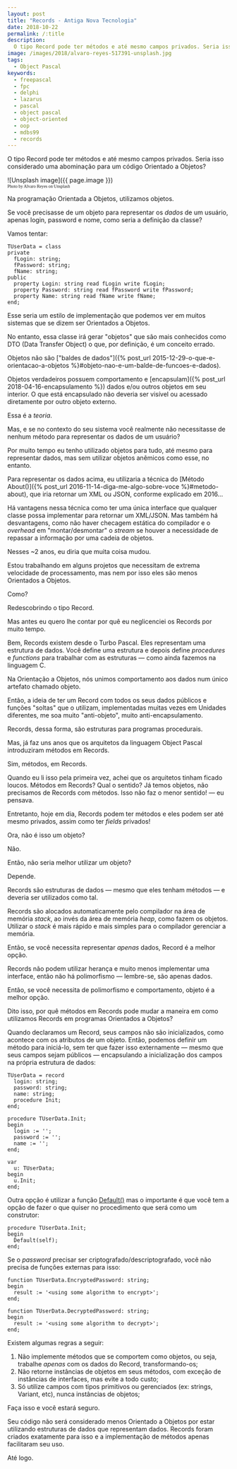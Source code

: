 ```yaml
---
layout: post
title: "Records - Antiga Nova Tecnologia"
date: 2018-10-22
permalink: /:title
description:
  O tipo Record pode ter métodos e até mesmo campos privados. Seria isso considerado uma abominação para um código Orientado a Objetos?
image: /images/2018/alvaro-reyes-517391-unsplash.jpg
tags:
  - Object Pascal
keywords:
  - freepascal
  - fpc
  - delphi
  - lazarus
  - pascal
  - object pascal
  - object-oriented
  - oop
  - mdbs99
  - records
---
```


O tipo Record pode ter métodos e até mesmo campos privados. Seria isso considerado uma abominação para um código Orientado a Objetos?

<!--more-->

![Unsplash image]({{ page.image }})
<br><span style="font-family: 'Bebas Neue'; font-size: 0.7em;">Photo by Alvaro Reyes on Unsplash</span>

Na programação Orientada a Objetos, utilizamos objetos.

Se você precisasse de um objeto para representar os *dados* de um usuário, apenas login, password e nome, como seria a definição da classe?

Vamos tentar:

    TUserData = class
    private
      fLogin: string;
      fPassword: string;
      fName: string;
    public
      property Login: string read fLogin write fLogin;
      property Password: string read fPassword write fPassword;
      property Name: string read fName write fName;
    end;

Esse seria um estilo de implementação que podemos ver em muitos sistemas que se dizem ser Orientados a Objetos.

No entanto, essa classe irá gerar "objetos" que são mais conhecidos como DTO (Data Transfer Object) o que, por definição, é um conceito errado.

Objetos não são ["baldes de dados"]({% post_url 2015-12-29-o-que-e-orientacao-a-objetos %}#objeto-nao-e-um-balde-de-funcoes-e-dados).

Objetos verdadeiros possuem comportamento e [encapsulam]({% post_url 2018-04-16-encapsulamento %}) dados e/ou outros objetos em seu interior. O que está encapsulado não deveria ser visível ou acessado diretamente por outro objeto externo.

Essa é a *teoria*.

Mas, e se no contexto do seu sistema você realmente não necessitasse de nenhum método para representar os dados de um usuário?

Por muito tempo eu tenho utilizado objetos para tudo, até mesmo para representar dados, mas sem utilizar objetos anêmicos como esse, no entanto.

Para representar os dados acima, eu utilizaria a técnica do [Método About()]({% post_url 2016-11-14-diga-me-algo-sobre-voce %}#metodo-about), que iria retornar um XML ou JSON, conforme explicado em 2016...

Há vantagens nessa técnica como ter uma única interface que qualquer classe possa implementar para retornar um XML/JSON. Mas também há desvantagens, como não haver checagem estática do compilador e o *overhead* em "montar/desmontar" o *stream* se houver a necessidade de repassar a informação por uma cadeia de objetos.

Nesses ~2 anos, eu diria que muita coisa mudou.

Estou trabalhando em alguns projetos que necessitam de extrema velocidade de processamento, mas nem por isso eles são menos Orientados a Objetos.

Como?

Redescobrindo o tipo Record.

Mas antes eu quero lhe contar por quê eu neglicenciei os Records por muito tempo.

Bem, Records existem desde o Turbo Pascal. Eles representam uma estrutura de dados. Você define uma estrutura e depois define *procedures* e *functions* para trabalhar com as estruturas — como ainda fazemos na linguagem C.

Na Orientação a Objetos, nós unimos comportamento aos dados num único artefato chamado objeto.

Então, a ideia de ter um Record com todos os seus dados públicos e funções "soltas" que o utilizam, implementadas muitas vezes em Unidades diferentes, me soa muito "anti-objeto", muito anti-encapsulamento.

Records, dessa forma, são estruturas para programas procedurais.

Mas, já faz uns anos que os arquitetos da linguagem Object Pascal introduziram métodos em Records.

Sim, métodos, em Records.

Quando eu li isso pela primeira vez, achei que os arquitetos tinham ficado loucos. Métodos em Records? Qual o sentido? Já temos objetos, não precisamos de Records com métodos. Isso não faz o menor sentido! — eu pensava.

Entretanto, hoje em dia, Records podem ter métodos e eles podem ser até mesmo privados, assim como ter *fields* privados!

Ora, não é isso um objeto?

Não.

Então, não seria melhor utilizar um objeto?

Depende.

Records são estruturas de dados — mesmo que eles tenham métodos — e deveria ser utilizados como tal. 

Records são alocados automaticamente pelo compilador na área de memória *stack*, ao invés da área de memória *heap*, como fazem os objetos. Utilizar o *stack* é mais rápido e mais simples para o compilador gerenciar a memória.

Então, se você necessita representar *apenas* dados, Record é a melhor opção.

Records não podem utilizar herança e muito menos implementar uma interface, então não há polimorfismo — lembre-se, são apenas dados.

Então, se você necessita de polimorfismo e comportamento, objeto é a melhor opção.

Dito isso, por quê métodos em Records pode mudar a maneira em como utilizamos Records em programas Orientados a Objetos?

Quando declaramos um Record, seus campos não são inicializados, como acontece com os atributos de um objeto. Então, podemos definir um método para iniciá-lo, sem ter que fazer isso externamente — mesmo que seus campos sejam públicos — encapsulando a inicialização dos campos na própria estrutura de dados:

    TUserData = record
      login: string;
      password: string;
      name: string;
      procedure Init;
    end;
    
    procedure TUserData.Init;
    begin
      login := '';
      password := '';
      name := '';
    end;

    var
      u: TUserData;
    begin
      u.Init;
    end;

Outra opção é utilizar a função [Default()](https://www.freepascal.org/docs-html/rtl/system/default.html) mas o importante é que você tem a opção de fazer o que quiser no procedimento que será como um construtor:

    procedure TUserData.Init;
    begin
      Default(self);
    end;

Se o *password* precisar ser criptografado/descriptografado, você não precisa de funções externas para isso:

    function TUserData.EncryptedPassword: string;
    begin
      result := '<using some algorithm to encrypt>';
    end;
    
    function TUserData.DecryptedPassword: string;
    begin
      result := '<using some algorithm to decrypt>';
    end;

Existem algumas regras a seguir:

1. Não implemente métodos que se comportem como objetos, ou seja, trabalhe *apenas* com os dados do Record, transformando-os;
1. Não retorne instâncias de objetos em seus métodos, com exceção de instâncias de interfaces, mas evite a todo custo;
1. Só utilize campos com tipos primitivos ou gerenciados (ex: strings, Variant, etc), nunca instâncias de objetos;

Faça isso e você estará seguro.

Seu código não será considerado menos Orientado a Objetos por estar utilizando estruturas de dados que representam dados. Records foram criados exatamente para isso e a implementação de métodos apenas facilitaram seu uso.

Até logo.